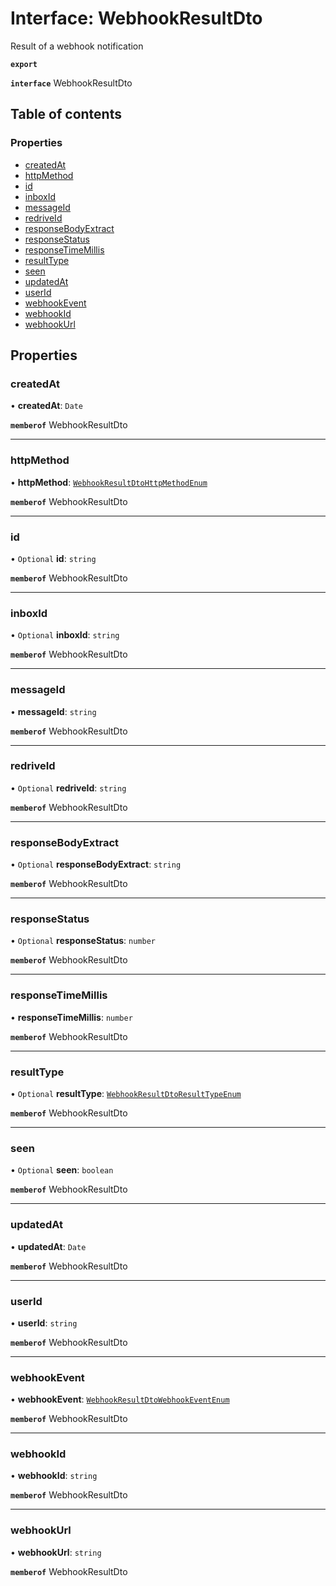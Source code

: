 # Interface: WebhookResultDto

Result of a webhook notification

**`export`**

**`interface`** WebhookResultDto

## Table of contents

### Properties

- [createdAt](WebhookResultDto.md#createdat)
- [httpMethod](WebhookResultDto.md#httpmethod)
- [id](WebhookResultDto.md#id)
- [inboxId](WebhookResultDto.md#inboxid)
- [messageId](WebhookResultDto.md#messageid)
- [redriveId](WebhookResultDto.md#redriveid)
- [responseBodyExtract](WebhookResultDto.md#responsebodyextract)
- [responseStatus](WebhookResultDto.md#responsestatus)
- [responseTimeMillis](WebhookResultDto.md#responsetimemillis)
- [resultType](WebhookResultDto.md#resulttype)
- [seen](WebhookResultDto.md#seen)
- [updatedAt](WebhookResultDto.md#updatedat)
- [userId](WebhookResultDto.md#userid)
- [webhookEvent](WebhookResultDto.md#webhookevent)
- [webhookId](WebhookResultDto.md#webhookid)
- [webhookUrl](WebhookResultDto.md#webhookurl)

## Properties

### createdAt

• **createdAt**: `Date`

**`memberof`** WebhookResultDto

___

### httpMethod

• **httpMethod**: [`WebhookResultDtoHttpMethodEnum`](../enums/WebhookResultDtoHttpMethodEnum.md)

**`memberof`** WebhookResultDto

___

### id

• `Optional` **id**: `string`

**`memberof`** WebhookResultDto

___

### inboxId

• `Optional` **inboxId**: `string`

**`memberof`** WebhookResultDto

___

### messageId

• **messageId**: `string`

**`memberof`** WebhookResultDto

___

### redriveId

• `Optional` **redriveId**: `string`

**`memberof`** WebhookResultDto

___

### responseBodyExtract

• `Optional` **responseBodyExtract**: `string`

**`memberof`** WebhookResultDto

___

### responseStatus

• `Optional` **responseStatus**: `number`

**`memberof`** WebhookResultDto

___

### responseTimeMillis

• **responseTimeMillis**: `number`

**`memberof`** WebhookResultDto

___

### resultType

• `Optional` **resultType**: [`WebhookResultDtoResultTypeEnum`](../enums/WebhookResultDtoResultTypeEnum.md)

**`memberof`** WebhookResultDto

___

### seen

• `Optional` **seen**: `boolean`

**`memberof`** WebhookResultDto

___

### updatedAt

• **updatedAt**: `Date`

**`memberof`** WebhookResultDto

___

### userId

• **userId**: `string`

**`memberof`** WebhookResultDto

___

### webhookEvent

• **webhookEvent**: [`WebhookResultDtoWebhookEventEnum`](../enums/WebhookResultDtoWebhookEventEnum.md)

**`memberof`** WebhookResultDto

___

### webhookId

• **webhookId**: `string`

**`memberof`** WebhookResultDto

___

### webhookUrl

• **webhookUrl**: `string`

**`memberof`** WebhookResultDto
